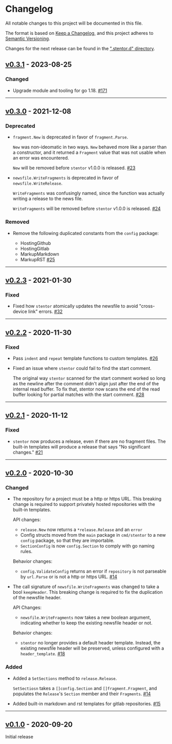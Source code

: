 # Changelog

All notable changes to this project will be documented in this file.

The format is based on [Keep a Changelog](https://keepachangelog.com/en/1.0.0/),
and this project adheres to [Semantic Versioning](https://semver.org/spec/v2.0.0.html).

Changes for the next release can be found in the [".stentor.d" directory](./.stentor.d).

<!-- stentor output starts -->
## [v0.3.1] - 2023-08-25

### Changed

- Upgrade module and tooling for go 1.18.
  [#171](https://github.com/wfscheper/stentor/issues/171)


[v0.3.1]: https://github.com/wfscheper/stentor/compare/v0.3.0...v0.3.1

----

## [v0.3.0] - 2021-12-08

### Deprecated

- `fragment.New` is deprecated in favor of `fragment.Parse`.

  `New` was non-ideomatic in two ways.
  `New` behaved more like a parser than a constructor,
  and it returned a `Fragment` value
  that was not usable when an error was encountered.

  `New` will be removed before `stentor` v1.0.0 is released.
  [#23](https://github.com/wfscheper/stentor/issues/23)
- `newsfile.WriteFragments` is deprecated in favor of `newsfile.WriteRelease`.

  `WriteFragments` was confusingly named,
  since the function was actually writing a release to the news file.

  `WriteFragments` will be removed before `stentor` v1.0.0 is released.
  [#24](https://github.com/wfscheper/stentor/issues/24)


### Removed

- Remove the following duplicated constants from the `config` package:

  - HostingGithub
  - HostingGitlab
  - MarkupMarkdown
  - MarkupRST
  [#25](https://github.com/wfscheper/stentor/issues/25)


[v0.3.0]: https://github.com/wfscheper/stentor/compare/v0.2.3...v0.3.0


----

## [v0.2.3] - 2021-01-30

### Fixed

- Fixed how `stentor` atomically updates the newsfile
  to avoid "cross-device link" errors.
  [#32](https://github.com/wfscheper/stentor/issues/32)


[v0.2.3]: https://github.com/wfscheper/stentor/compare/v0.2.2...v0.2.3


----


## [v0.2.2] - 2020-11-30

### Fixed

- Pass `indent` and `repeat` template functions to custom templates.
  [#26](https://github.com/wfscheper/stentor/issues/26)
- Fixed an issue where `stentor` could fail to find the start comment.

  The original way `stentor` scanned for the start comment
  worked so long as the newline after the comment
  didn't align just after the end of the internal read buffer.
  To fix that,
  stentor now scans the end of the read buffer
  looking for partial matches with the start comment.
  [#28](https://github.com/wfscheper/stentor/issues/28)


[v0.2.2]: https://github.com/wfscheper/stentor/compare/v0.2.1...v0.2.2


----


## [v0.2.1] - 2020-11-12

### Fixed

- `stentor` now produces a release,
  even if there are no fragment files.
  The built-in templates
  will produce a release that says "No significant changes."
  [#21](https://github.com/wfscheper/stentor/issues/21)


[v0.2.1]: https://github.com/wfscheper/stentor/compare/v0.2.0...v0.2.1


----


## [v0.2.0] - 2020-10-30

### Changed

- The repository for a project must be a http or https URL.
  This breaking change is required
  to support privately hosted repositories
  with the built-in templates.

  API changes:
  - `release.New` now returns a `*release.Release` and an `error`
  - Config structs moved
    from the `main` package in `cmd/stentor`
    to a new `config` package,
    so that they are importable.
  - `SectionConfig` is now `config.Section` to comply with go naming rules.

  Behavior changes:
  - `config.ValidateConfig` returns an error
    if `repository` is not parseable by `url.Parse`
    or is not a http or https URL.
  [#14](https://github.com/wfscheper/stentor/issues/14)
- The call signature of `newsfile.WriteFragments`
  was changed to take a bool `keepHeader`.
  This breaking change is required
  to fix the duplication of the newsfile header.

  API Changes:
  - `newsfile.WriteFragments` now takes a new boolean argument,
    indicating whether to keep the existing newsfile header or not.

  Behavior changes:
  - `stentor` no longer provides a default header template.
    Instead,
    the existing newsfile header will be preserved,
    unless configured with a `header_template`.
  [#18](https://github.com/wfscheper/stentor/issues/18)


### Added

- Added a `SetSections` method to `release.Release`.

  `SetSectiosn` takes a `[]config.Section` and `[]fragment.Fragment`,
  and populates the `Release`'s `Section` member
  and their `Fragments`.
  [#14](https://github.com/wfscheper/stentor/issues/14)
- Added built-in markdown and rst templates
  for gitlab repositories.
  [#15](https://github.com/wfscheper/stentor/issues/15)


[v0.2.0]: https://github.com/wfscheper/stentor/compare/v0.1.0...v0.2.0


----


## [v0.1.0] - 2020-09-20

Initial release

[v0.1.0]: https://github.com/wfscheper/stentor/compare/2e808ef...v0.1.0
